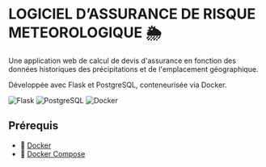 # LOGICIEL D’ASSURANCE DE RISQUE METEOROLOGIQUE 🌦️

Une application web de calcul de devis d'assurance en fonction des données historiques des précipitations et de l'emplacement géographique. 

Développée avec Flask et PostgreSQL, conteneurisée via Docker.

![Flask](https://img.shields.io/badge/Flask-000000?style=for-the-badge&logo=flask&logoColor=white)
![PostgreSQL](https://img.shields.io/badge/PostgreSQL-316192?style=for-the-badge&logo=postgresql&logoColor=white)
![Docker](https://img.shields.io/badge/Docker-2CA5E0?style=for-the-badge&logo=docker&logoColor=white)


## Prérequis

- 🐳 [Docker](https://docs.docker.com/get-docker/) 
- 🐙 [Docker Compose](https://docs.docker.com/compose/install/)






